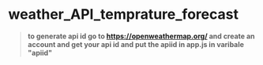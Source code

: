 # weather_API_temprature_forecast



> **to generate api id go to https://openweathermap.org/ and create an account and get your api id and put the apiid in app.js in  varibale "apiid"**
